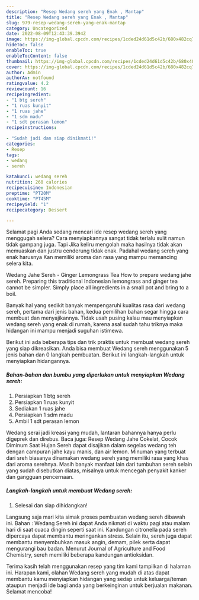 ```yaml
---
description: "Resep Wedang sereh yang Enak , Mantap"
title: "Resep Wedang sereh yang Enak , Mantap"
slug: 979-resep-wedang-sereh-yang-enak-mantap
category: Uncategorized
date: 2022-08-09T12:43:39.394Z
image: https://img-global.cpcdn.com/recipes/1cded24d61d5c42b/680x482cq70/wedang-sereh-foto-resep-utama.jpg
hideToc: false
enableToc: true
enableTocContent: false
thumbnail: https://img-global.cpcdn.com/recipes/1cded24d61d5c42b/680x482cq70/wedang-sereh-foto-resep-utama.jpg
cover: https://img-global.cpcdn.com/recipes/1cded24d61d5c42b/680x482cq70/wedang-sereh-foto-resep-utama.jpg
author: Admin
authorAv: notfound
ratingvalue: 4.2
reviewcount: 16
recipeingredient:
- "1 btg sereh"
- "1 ruas kunyit"
- "1 ruas jahe"
- "1 sdm madu"
- "1 sdt perasan lemon"
recipeinstructions:

- "Sudah jadi dan siap dinikmati!"
categories:
- Resep
tags:
- wedang
- sereh

katakunci: wedang sereh 
nutrition: 260 calories
recipecuisine: Indonesian
preptime: "PT20M"
cooktime: "PT45M"
recipeyield: "1"
recipecategory: Dessert

---
```



Selamat pagi Anda sedang mencari ide resep wedang sereh yang menggugah selera? Cara menyiapkannya sangat tidak terlalu sulit namun tidak gampang juga. Tapi Jika keliru mengolah maka hasilnya tidak akan memuaskan dan justru cenderung tidak enak. Padahal wedang sereh yang enak harusnya Kan memiliki aroma dan rasa yang mampu memancing selera kita.


Wedang Jahe Sereh - Ginger Lemongrass Tea How to prepare wedang jahe sereh. Preparing this traditional Indonesian lemongrass and ginger tea cannot be simpler. Simply place all ingredients in a small pot and bring to a boil.

Banyak hal yang sedikit banyak mempengaruhi kualitas rasa dari wedang sereh, pertama dari jenis bahan, kedua pemilihan bahan segar hingga cara membuat dan menyajikannya. Tidak usah pusing kalau mau menyiapkan wedang sereh yang enak di rumah, karena asal sudah tahu triknya maka hidangan ini mampu menjadi suguhan istimewa.


Berikut ini ada beberapa tips dan trik praktis untuk membuat wedang sereh yang siap dikreasikan. Anda bisa membuat Wedang sereh menggunakan 5 jenis bahan dan 0 langkah pembuatan. Berikut ini langkah-langkah untuk menyiapkan hidangannya.

<!--inarticleads1-->

##### Bahan-bahan dan bumbu yang diperlukan untuk menyiapkan Wedang sereh:

1. Persiapkan 1 btg sereh
1. Persiapkan 1 ruas kunyit
1. Sediakan 1 ruas jahe
1. Persiapkan 1 sdm madu
1. Ambil 1 sdt perasan lemon


Wedang serai jadi kreasi yang mudah, lantaran bahannya hanya perlu digeprek dan direbus. Baca juga: Resep Wedang Jahe Cokelat, Cocok Diminum Saat Hujan Sereh dapat disajikan dalam segelas wedang teh dengan campuran jahe kayu manis, dan air lemon. Minuman yang terbuat dari sreh biasanya dinamakan wedang sereh yang memiliki rasa yang khas dari aroma serehnya. Masih banyak manfaat lain dari tumbuhan sereh selain yang sudah disebutkan diatas, misalnya untuk mencegah penyakit kanker dan gangguan pencernaan. 

<!--inarticleads2-->

##### Langkah-langkah untuk membuat Wedang sereh:


1. Selesai dan siap dihidangkan!

Langsung saja mari kita simak proses pembuatan wedang sereh dibawah ini. Bahan : Wedang Sereh ini dapat Anda nikmati di waktu pagi atau malam hari di saat cuaca dingin seperti saat ini. Kandungan citronella pada sereh dipercaya dapat membantu meringankan stress. Selain itu, sereh juga dapat membantu menyembuhkan masuk angin, demam, pilek serta dapat mengurangi bau badan. Menurut Journal of Agriculture and Food Chemistry, sereh memiliki beberapa kandungan antioksidan. 

Terima kasih telah menggunakan resep yang tim kami tampilkan di halaman ini. Harapan kami, olahan Wedang sereh yang mudah di atas dapat membantu kamu menyiapkan hidangan yang sedap untuk keluarga/teman ataupun menjadi ide bagi anda yang berkeinginan untuk berjualan makanan. Selamat mencoba!
